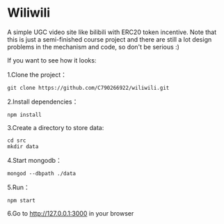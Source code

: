 # Wiliwili

A simple UGC video site like bilibili with ERC20 token incentive. Note that this is just a semi-finished course project and there are still a lot design problems in the mechanism and code, so don't be serious :)

If you want to see how it looks:

1.Clone the project：

```shell
git clone https://github.com/C790266922/wiliwili.git
```

2.Install dependencies：

```shell
npm install
```

3.Create a directory to store data:

```shell
cd src
mkdir data
```

4.Start mongodb：

```shell
mongod --dbpath ./data
```

5.Run：

```shell
npm start
```

6.Go to http://127.0.0.1:3000 in your browser